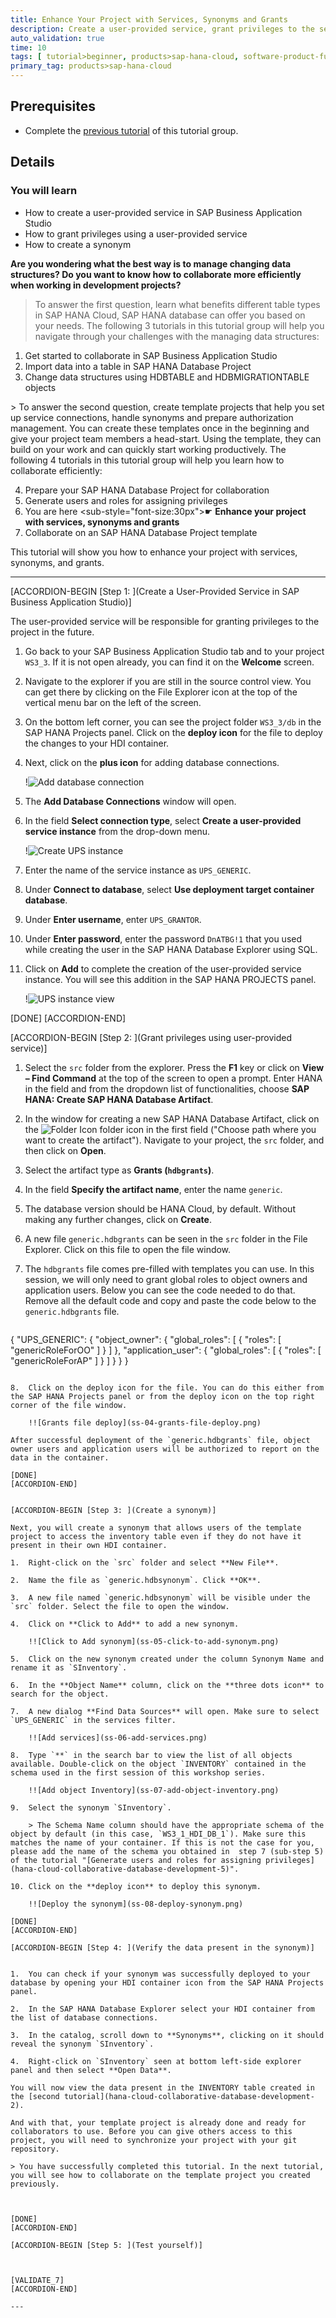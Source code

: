 ```yaml
---
title: Enhance Your Project with Services, Synonyms and Grants
description: Create a user-provided service, grant privileges to the service and create a synonym to allows users of the template project to access data.
auto_validation: true
time: 10
tags: [ tutorial>beginner, products>sap-hana-cloud, software-product-function>sap-hana-cloud\,-sap-hana-database, products>sap-business-application-studio]
primary_tag: products>sap-hana-cloud
---
```


## Prerequisites
- Complete the [previous tutorial](hana-cloud-collaborative-database-development-5) of this tutorial group.

## Details
### You will learn
- How to create a user-provided service in SAP Business Application Studio
- How to grant privileges using a user-provided service
- How to create a synonym


**Are you wondering what the best way is to manage changing data structures? Do you want to know how to collaborate more efficiently when working in development projects?**

> To answer the first question, learn what benefits different table types in SAP HANA Cloud, SAP HANA database can offer you based on your needs. The following 3 tutorials in this tutorial group will help you navigate through your challenges with the managing data structures:

1. Get started to collaborate in SAP Business Application Studio
2. Import data into a table in SAP HANA Database Project
3. Change data structures using HDBTABLE and HDBMIGRATIONTABLE objects
</li>
    > To answer the second question, create template projects that help you set up service connections, handle synonyms and prepare authorization management. You can create these templates once in the beginning and give your project team members a head-start. Using the template, they can build on your work and can quickly start working productively. The following 4 tutorials in this tutorial group will help you learn how to collaborate efficiently:


4. Prepare your SAP HANA Database Project for collaboration
5. Generate users and roles for assigning privileges
6. You are here <sub-style="font-size:30px">&#9755;</sub> **Enhance your project with services, synonyms and grants**
7. Collaborate on an SAP HANA Database Project template

This tutorial will show you how to enhance your project with services, synonyms, and grants.

---

[ACCORDION-BEGIN [Step 1: ](Create a User-Provided Service in SAP Business Application Studio)]


The user-provided service will be responsible for granting privileges to the project in the future.

1.	Go back to your SAP Business Application Studio tab and to your project `WS3_3`. If it is not open already, you can find it on the **Welcome** screen.

2.	Navigate to the explorer if you are still in the source control view. You can get there by clicking on the File Explorer icon at the top of the vertical menu bar on the left of the screen.

3.	On the bottom left corner, you can see the project folder `WS3_3/db` in the SAP HANA Projects panel. Click on the **deploy icon** for the file to deploy the changes to your HDI container.

4.	Next, click on the **plus icon** for adding database connections.

    !![Add database connection](ss-01-add-database-connection.png)

5.	The **Add Database Connections** window will open.

6.	In the field **Select connection type**, select **Create a user-provided service instance** from the drop-down menu.

    !![Create UPS instance](ss-02-create-UPS-instance.png)

7.	Enter the name of the service instance as `UPS_GENERIC`.

8.	Under **Connect to database**, select **Use deployment target container database**.

9.	Under **Enter username**, enter `UPS_GRANTOR`.

10.	Under **Enter password**, enter the password `DnATBG!1` that you used while creating the user in the SAP HANA Database Explorer using SQL.

11.	Click on **Add** to complete the creation of the user-provided service instance. You will see this addition in the SAP HANA PROJECTS panel.

    !![UPS instance view](ss-03-UPS-instance-view.png)

[DONE]
[ACCORDION-END]

[ACCORDION-BEGIN [Step 2: ](Grant privileges using user-provided service)]


1.	Select the `src` folder from the explorer. Press the **F1** key or click on **View – Find Command** at the top of the screen to open a prompt. Enter HANA in the field and from the dropdown list of functionalities, choose **SAP HANA: Create SAP HANA Database Artifact**.

2.	In the window for creating a new SAP HANA Database Artifact, click on the ![Folder Icon](ss-folder-icon.png) folder icon in the first field ("Choose path where you want to create the artifact"). Navigate to your project, the `src` folder, and then click on **Open**.

3.	Select the artifact type as **Grants (`hdbgrants`)**.

4.	In the field **Specify the artifact name**, enter the name `generic`.

5.	The database version should be HANA Cloud, by default. Without making any further changes, click on **Create**.

6.	A new file `generic.hdbgrants` can be seen in the `src` folder in the File Explorer. Click on this file to open the file window.

7.	The `hdbgrants` file comes pre-filled with templates you can use. In this session, we will only need to grant global roles to object owners and application users. Below you can see the code needed to do that. Remove all the default code and copy and paste the code below to the `generic.hdbgrants` file.

    ```JSON
{
    "UPS_GENERIC": {
        "object_owner": {
            "global_roles": [
                {
                    "roles": [
                        "genericRoleForOO"
                    ]
                }
            ]
        },
        "application_user": {
            "global_roles": [
                {
                    "roles": [
                        "genericRoleForAP"
                    ]
                }
            ]
        }
    }
}
```

8.	Click on the deploy icon for the file. You can do this either from the SAP HANA Projects panel or from the deploy icon on the top right corner of the file window.

    !![Grants file deploy](ss-04-grants-file-deploy.png)

After successful deployment of the `generic.hdbgrants` file, object owner users and application users will be authorized to report on the data in the container.

[DONE]
[ACCORDION-END]


[ACCORDION-BEGIN [Step 3: ](Create a synonym)]

Next, you will create a synonym that allows users of the template project to access the inventory table even if they do not have it present in their own HDI container.

1.	Right-click on the `src` folder and select **New File**.

2.	Name the file as `generic.hdbsynonym`. Click **OK**.

3.	A new file named `generic.hdbsynonym` will be visible under the `src` folder. Select the file to open the window.

4.	Click on **Click to Add** to add a new synonym.

    !![Click to Add synonym](ss-05-click-to-add-synonym.png)

5.	Click on the new synonym created under the column Synonym Name and rename it as `SInventory`.

6.	In the **Object Name** column, click on the **three dots icon** to search for the object.

7.	A new dialog **Find Data Sources** will open. Make sure to select `UPS_GENERIC` in the services filter.

    !![Add services](ss-06-add-services.png)

8.	Type `**` in the search bar to view the list of all objects available. Double-click on the object `INVENTORY` contained in the schema used in the first session of this workshop series.

    !![Add object Inventory](ss-07-add-object-inventory.png)

9.	Select the synonym `SInventory`.

    > The Schema Name column should have the appropriate schema of the object by default (in this case, `WS3_1_HDI_DB_1`). Make sure this matches the name of your container. If this is not the case for you, please add the name of the schema you obtained in  step 7 (sub-step 5) of the tutorial "[Generate users and roles for assigning privileges](hana-cloud-collaborative-database-development-5)".

10.	Click on the **deploy icon** to deploy this synonym.

    !![Deploy the synonym](ss-08-deploy-synonym.png)

[DONE]
[ACCORDION-END]

[ACCORDION-BEGIN [Step 4: ](Verify the data present in the synonym)]


1.	You can check if your synonym was successfully deployed to your database by opening your HDI container icon from the SAP HANA Projects panel.

2.	In the SAP HANA Database Explorer select your HDI container from the list of database connections.

3.	In the catalog, scroll down to **Synonyms**, clicking on it should reveal the synonym `SInventory`.

4.	Right-click on `SInventory` seen at bottom left-side explorer panel and then select **Open Data**.

You will now view the data present in the INVENTORY table created in the [second tutorial](hana-cloud-collaborative-database-development-2).

And with that, your template project is already done and ready for collaborators to use. Before you can give others access to this project, you will need to synchronize your project with your git repository.

> You have successfully completed this tutorial. In the next tutorial, you will see how to collaborate on the template project you created previously.



[DONE]
[ACCORDION-END]

[ACCORDION-BEGIN [Step 5: ](Test yourself)]



[VALIDATE_7]
[ACCORDION-END]

---
